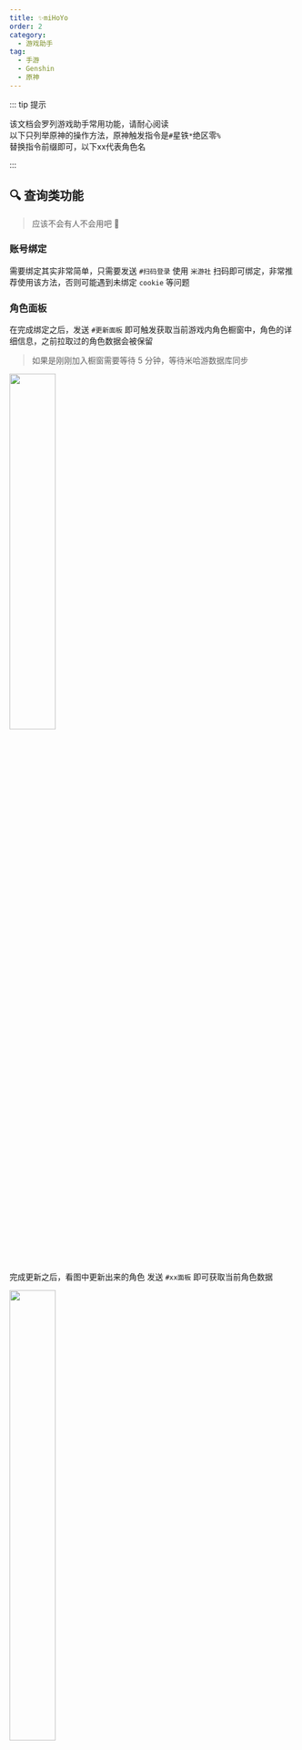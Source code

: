 ```yaml
---
title: ✨miHoYo
order: 2
category:
  - 游戏助手
tag:
  - 手游
  - Genshin
  - 原神
---
```


::: tip 提示

该文档会罗列游戏助手常用功能，请耐心阅读<br>以下只列举原神的操作方法，原神触发指令是`#`星铁`*`绝区零`%`<br>替换指令前缀即可，以下xx代表角色名

:::

## 🔍 查询类功能

> 应该不会有人不会用吧 🤔

### 账号绑定

需要绑定其实非常简单，只需要发送 `#扫码登录` 使用 `米游社` 扫码即可绑定，非常推荐使用该方法，否则可能遇到未绑定 `cookie` 等问题

### 角色面板

在完成绑定之后，发送 `#更新面板` 即可触发获取当前游戏内角色橱窗中，角色的详细信息，之前拉取过的角色数据会被保留

> 如果是刚刚加入橱窗需要等待 5 分钟，等待米哈游数据库同步

 <img src="https://s2.loli.net/2024/11/14/i2TsbfqIMxByELu.jpg" width="40%" height="40%">

完成更新之后，看图中更新出来的角色 发送 `#xx面板` 即可获取当前角色数据

 <img src="https://s2.loli.net/2024/11/14/SlnXcMprP5BzGdN.jpg" width="40%" height="45%">

### 体力

发送 `#体力` 即可查看当前游戏内 体力、洞天币、委托、派遣、周本次数、质变仪等信息

 <img src="https://s2.loli.net/2024/11/14/bhcdyVHIeX6iw24.jpg" width="40%" height="40%">

### 深渊

发送 `#深渊` 即可查看当期深渊数据

::: warning 注意

该功能由于米游社的限制，不太稳定

:::

### 原石摘记

发送 `#原石` 即可获取本月原石获取情况

> 星铁 `*星琼` 绝区零 `%菲林`

<img src="https://s2.loli.net/2024/11/14/LzwIyAurxDCPJb1.jpg" width="40%" height="40%">

### 队伍伤害

发送 `#队伍伤害 xx，xx，xx，xx` 名字可以接受一定程度的别名，也可少人触发，数据图一乐

::: warning 注意

该功能只支持原神

:::

<img src="https://s2.loli.net/2024/11/14/JkBf2liL8TcWe3U.png" width="50%" height="50%">

### 抽卡记录

发送 `#抽卡记录` 查询当前自己的抽卡记录，使用`#更新抽卡记录`进行获取最新的记录

>星铁暂不支持此功能

<img src="https://s2.loli.net/2024/11/15/kIBduFUYD6g5msR.png" width="50%" height="50%">

## 🗺️ 攻略类

### 大世界采集物查找

发送 `#xxxx在哪` xxx为材料名，即可返回一张标记有采集物的地图

::: warning 注意

该功能只支持原神

:::

<img src="https://s2.loli.net/2024/11/15/XsKn5PzcudCUj7q.png" width="50%" height="50%">

### 角色攻略

发送 `#xx攻略` xx为角色名，即可获取对应角色攻略，攻略仅供参考

<img src="https://s2.loli.net/2024/11/15/h6ASUEbMFaXGJjm.png" width="50%" height="50%">

### 角色材料统计

发送 `#xx材料` 即可获取该角色的材料统计

> 目前仅支持 原神 星铁

<img src="https://s2.loli.net/2024/11/15/79c4uhFwBqlQjON.png" width="50%" height="50%">

## 🛠️ Bot插件来源

[miao-plugin插件](https://gitee.com/yoimiya-kokomi/miao-plugin)<br>
[liangshi-calc插件](https://gitee.com/liangshi233/liangshi-calc)<br>
[Atlas插件](https://github.com/Nwflower/atlas)<br>
[ZZZ-Plugin插件](https://github.com/ZZZure/ZZZ-Plugin)<br>
[StarRail-plugin插件](https://gitee.com/hewang1an/StarRail-plugin)<br>
[xiaoyao-cvs-plugin插件](https://github.com/ctrlcvs/xiaoyao-cvs-plugin)

### 更多指令发送 `#帮助` 进行查看